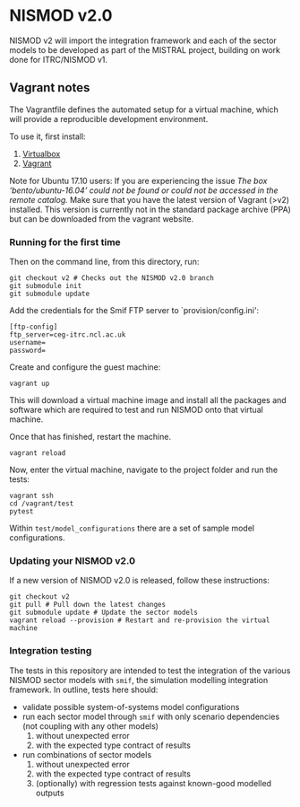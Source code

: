 # NISMOD v2.0

NISMOD v2 will import the integration framework and each of the sector models
to be developed as part of the MISTRAL project, building on work done for
ITRC/NISMOD v1.

## Vagrant notes

The Vagrantfile defines the automated setup for a virtual machine, which will
provide a reproducible development environment.

To use it, first install:

1. [Virtualbox](www.virtualbox.org)
1. [Vagrant](vagrantup.com)


Note for Ubuntu 17.10 users: If you are experiencing the issue *The box ‘bento/ubuntu-16.04’ could not be found or could not be accessed in the remote catalog.* Make sure that you have the latest version of Vagrant (>v2) installed. This version is currently not in the standard package archive (PPA) but can be downloaded from the vagrant website.

### Running for the first time

Then on the command line, from this directory, run:

    git checkout v2 # Checks out the NISMOD v2.0 branch
    git submodule init
    git submodule update

Add the credentials for the Smif FTP server to `provision/config.ini':

```
[ftp-config]
ftp_server=ceg-itrc.ncl.ac.uk
username=
password=
```

Create and configure the guest machine:

    vagrant up

This will download a virtual machine image and install all the packages and
software which are required to test and run NISMOD onto that virtual machine.

Once that has finished, restart the machine.

    vagrant reload

Now, enter the virtual machine, navigate to the project folder
and run the tests:

    vagrant ssh
    cd /vagrant/test
    pytest

Within `test/model_configurations` there are a set of sample model
configurations.

### Updating your NISMOD v2.0

If a new version of NISMOD v2.0 is released, follow these instructions:

    git checkout v2
    git pull # Pull down the latest changes
    git submodule update # Update the sector models
    vagrant reload --provision # Restart and re-provision the virtual machine


### Integration testing

The tests in this repository are intended to test the integration of the various
NISMOD sector models with `smif`, the simulation modelling integration
framework. In outline, tests here should:

- validate possible system-of-systems model configurations
- run each sector model through `smif` with only scenario dependencies (not
  coupling with any other models)
    1. without unexpected error
    1. with the expected type contract of results
- run combinations of sector models
    1. without unexpected error
    1. with the expected type contract of results
    1. (optionally) with regression tests against known-good modelled outputs
